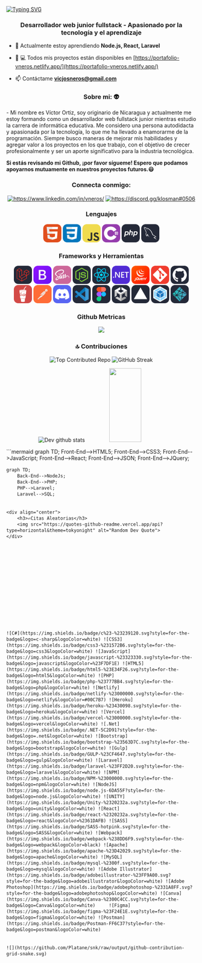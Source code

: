 [![Typing SVG](https://readme-typing-svg.herokuapp.com?font=Source+Code+Pro&weight=700&size=26&duration=2000&pause=1000&color=18C3AA&center=true&vCenter=true&width=906&height=54&lines=Bienvenido+!!++%F0%9F%91%8B+soy+V%C3%ADctor+Ortiz;Welcome!!+%F0%9F%91%8B+I'm+Victor+Ortiz)](https://git.io/typing-svg)
<h3 align="center">Desarrollador web junior fullstack - Apasionado por la tecnología y el aprendizaje </h3>


- 🌱 Actualmente estoy aprendiendo **Node.js, React, Laravel**

- 👨 💻 Todos mis proyectos están disponibles en [https://portafolio-vneros.netlify.app/](https://portafolio-vneros.netlify.app/)

- 📫 Contáctame **vicjosneros@gmail.com**

<h3 align="center">Sobre mi: 👽</h3>
- Mi nombre es Víctor Ortiz, soy originario de Nicaragua y actualmente me estoy formando como un desarrollador web fullstack junior mientras estudio la carrera de informática educativa. Me considero una persona autodidacta y apasionada por la tecnología, lo que me ha llevado a enamorarme de la programación. Siempre busco maneras de mejorar mis habilidades y agregar valor a los proyectos en los que trabajo, con el objetivo de crecer profesionalmente y ser un aporte significativo para la industria tecnológica.

**Si estás revisando mi Github, ¡por favor sígueme! Espero que podamos apoyarnos mutuamente en nuestros proyectos futuros.😃**



<h3 align="center">Connecta conmigo:</h3>
<p align="center">
<a href="https://www.linkedin.com/in/vneros/" target="blank"><img align="center" src="https://cdn-icons-png.flaticon.com/512/174/174857.png" alt="https://www.linkedin.com/in/vneros/" height="40" width="40" /></a>
<a href="https://discord.gg/klosman#0506" target="blank"><img align="center" src="https://preview.redd.it/788khtqa7c551.png?auto=webp&s=6ad02eeef76a5b241b64a31454eb8c8ca5292c98" alt="https://discord.gg/klosman#0506" height="50" width="80" /></a>
</p>
<h3 align="center">Lenguajes</h3>
<p align="center"> 
<img src="https://github.com/tandpfun/skill-icons/blob/main/icons/HTML.svg" width="48" title="HTML">
<img src="https://github.com/tandpfun/skill-icons/blob/main/icons/CSS.svg" width="48" title="CSS">
<img src="https://github.com/tandpfun/skill-icons/blob/main/icons/JavaScript.svg" width="48"  title="Javascript">
<img src="https://github.com/tandpfun/skill-icons/blob/main/icons/CS.svg" width="48" title="CS">
<img src="https://github.com/tandpfun/skill-icons/blob/main/icons/PHP-Dark.svg" width="48" title="PHP">
<img src="https://github.com/tandpfun/skill-icons/blob/main/icons/MySQL-Dark.svg" width="48" title="MySQL">

</p>

<h3 align="center"> Frameworks y Herramientas</h3>

<p align="center">
<img src="https://github.com/tandpfun/skill-icons/blob/main/icons/Laravel-Dark.svg" width="48" title="Laravel">
<img src="https://github.com/tandpfun/skill-icons/blob/main/icons/Bootstrap.svg" width="48" title="Boostrap">
<img src="https://github.com/tandpfun/skill-icons/blob/main/icons/Sass.svg" width="48" title="Sass">
<img src="https://github.com/tandpfun/skill-icons/blob/main/icons/NodeJS-Dark.svg" width="48" title="NodeJs">
<img src="https://github.com/tandpfun/skill-icons/blob/main/icons/React-Dark.svg" width="48" title="React.Js">
<img src="https://github.com/tandpfun/skill-icons/blob/main/icons/DotNet.svg" width="48" title=".Net">
<img src="https://github.com/tandpfun/skill-icons/blob/main/icons/JQuery.svg" width="48" title="JQuery">
<img src="https://github.com/tandpfun/skill-icons/blob/main/icons/Git.svg" width="48" title="Git">
<img src="https://github.com/tandpfun/skill-icons/blob/main/icons/Github-Dark.svg" width="48" title="Github-Dark">
<img src="https://github.com/tandpfun/skill-icons/blob/main/icons/Gulp.svg" width="48" title="Gulp">
<img src="https://github.com/tandpfun/skill-icons/blob/main/icons/Postman.svg" width="48" title="Postman">
<img src="https://github.com/tandpfun/skill-icons/blob/main/icons/Discord.svg" width="48" title="Discord">
<img src="https://github.com/tandpfun/skill-icons/blob/main/icons/VSCode-Dark.svg" width="48" title="Vscode">
<img src="https://github.com/tandpfun/skill-icons/blob/main/icons/Figma-Dark.svg" width="48" title="Figma">
<img src="https://github.com/tandpfun/skill-icons/blob/main/icons/Unity-Dark.svg" width="48" title="Unity-Dark">
<img src="https://github.com/tandpfun/skill-icons/blob/main/icons/Vercel-Dark.svg" width="48" title="Vercel-Dark">
<img src="https://github.com/tandpfun/skill-icons/blob/main/icons/Webpack-Dark.svg" width="48" title="Webpack-Dark">
<img src="https://github.com/tandpfun/skill-icons/blob/main/icons/Netlify-Dark.svg" width="48" title="Netlify-Dark">

 </p>


<h3 align="center">Github Metricas </h3><p align="center">
<img width="725em" src="https://github-profile-summary-cards.vercel.app/api/cards/profile-details?username=Victor-0rtiz&theme=radical" />

</p>

<div align="center">
    <h3>🔝 Contribuciones</h3>
    <img src="https://github-contributor-stats.vercel.app/api?username=victor-0rtiz&limit=5&theme=vue-dark&combine_all_yearly_contributions=true&hide_border=true" width="41%" height="195px" alt="Top Contributed Repo">    
    <img width="49%" height="199px" src="https://github-readme-streak-stats.herokuapp.com/?user=Victor-0rtiz&theme=vue-dark&hide_border=true" alt="GitHub Streak">
</div>


<p align="center">
  <img width="49%" height="195px" src="https://github-readme-stats.vercel.app/api?username=Victor-0rtiz&show_icons=true&count_private=true&hide_border=true&title_color=02D9F7FF&icon_color=02D9F7FF&text_color=42b883&bg_color=0d1117" alt="Dev github stats" /> 
  
  <img width="41%" height="195px" src="https://github-readme-stats.vercel.app/api/top-langs/?username=Victor-0rtiz&theme=vue-dark&layout=compact&hide_border=true&title_color=02D9F7FF&text_color=42b883&bg_color=0d1117" />
</p>
```mermaid
graph TD;
    Front-End-->HTML5;
    Front-End-->CSS3;
    Front-End-->JavaScript;
    Front-End-->React;
    Front-End-->JSON;
    Front-End-->JQuery;




```mermaid
graph TD;
    Back-End-->NodeJs;
    Back-End-->PHP;
    PHP-->Laravel;
    Laravel-->SQL;


<div align="center">
    <h3>✍️Citas Aleatorias</h3>
    <img src="https://quotes-github-readme.vercel.app/api?type=horizontal&theme=tokyonight" alt="Random Dev Quote">
</div>















![C#](https://img.shields.io/badge/c%23-%23239120.svg?style=for-the-badge&logo=c-sharp&logoColor=white) ![CSS3](https://img.shields.io/badge/css3-%231572B6.svg?style=for-the-badge&logo=css3&logoColor=white) ![JavaScript](https://img.shields.io/badge/javascript-%23323330.svg?style=for-the-badge&logo=javascript&logoColor=%23F7DF1E) ![HTML5](https://img.shields.io/badge/html5-%23E34F26.svg?style=for-the-badge&logo=html5&logoColor=white) ![PHP](https://img.shields.io/badge/php-%23777BB4.svg?style=for-the-badge&logo=php&logoColor=white) ![Netlify](https://img.shields.io/badge/netlify-%23000000.svg?style=for-the-badge&logo=netlify&logoColor=#00C7B7) ![Heroku](https://img.shields.io/badge/heroku-%23430098.svg?style=for-the-badge&logo=heroku&logoColor=white) ![Vercel](https://img.shields.io/badge/vercel-%23000000.svg?style=for-the-badge&logo=vercel&logoColor=white) ![.Net](https://img.shields.io/badge/.NET-5C2D91?style=for-the-badge&logo=.net&logoColor=white) ![Bootstrap](https://img.shields.io/badge/bootstrap-%23563D7C.svg?style=for-the-badge&logo=bootstrap&logoColor=white) ![Gulp](https://img.shields.io/badge/GULP-%23CF4647.svg?style=for-the-badge&logo=gulp&logoColor=white) ![Laravel](https://img.shields.io/badge/laravel-%23FF2D20.svg?style=for-the-badge&logo=laravel&logoColor=white) ![NPM](https://img.shields.io/badge/NPM-%23000000.svg?style=for-the-badge&logo=npm&logoColor=white) ![NodeJS](https://img.shields.io/badge/node.js-6DA55F?style=for-the-badge&logo=node.js&logoColor=white) ![UNITY](https://img.shields.io/badge/Unity-%2320232a.svg?style=for-the-badge&logo=unity&logoColor=white) ![React](https://img.shields.io/badge/react-%2320232a.svg?style=for-the-badge&logo=react&logoColor=%2361DAFB) ![SASS](https://img.shields.io/badge/SASS-hotpink.svg?style=for-the-badge&logo=SASS&logoColor=white) ![Webpack](https://img.shields.io/badge/webpack-%238DD6F9.svg?style=for-the-badge&logo=webpack&logoColor=black) ![Apache](https://img.shields.io/badge/apache-%23D42029.svg?style=for-the-badge&logo=apache&logoColor=white) ![MySQL](https://img.shields.io/badge/mysql-%2300f.svg?style=for-the-badge&logo=mysql&logoColor=white) ![Adobe Illustrator](https://img.shields.io/badge/adobeillustrator-%23FF9A00.svg?style=for-the-badge&logo=adobeillustrator&logoColor=white) ![Adobe Photoshop](https://img.shields.io/badge/adobephotoshop-%2331A8FF.svg?style=for-the-badge&logo=adobephotoshop&logoColor=white) ![Canva](https://img.shields.io/badge/Canva-%2300C4CC.svg?style=for-the-badge&logo=Canva&logoColor=white) 	![Figma](https://img.shields.io/badge/figma-%23F24E1E.svg?style=for-the-badge&logo=figma&logoColor=white) ![Postman](https://img.shields.io/badge/Postman-FF6C37?style=for-the-badge&logo=postman&logoColor=white)


![](https://github.com/Platane/snk/raw/output/github-contribution-grid-snake.svg)





